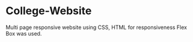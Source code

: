 # College-Website
Multi page responsive website using CSS, HTML for responsiveness Flex Box was used.
